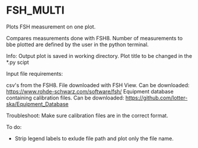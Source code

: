 # FSH_MULTI
Plots FSH measurement on one plot.


Compares measurements done with FSH8.  Number of measurements to bbe plotted are defined  by the user in the python terminal.

Info: Output plot is saved in working directory. Plot title to be changed in the *.py scipt

Input file requirements:

csv's from the FSH8. File downloaded with FSH View. Can be downloaded: https://www.rohde-schwarz.com/software/fsh/
Equipment database containing calibration files. Can be downloaded: https://github.com/lotter-ska/Equipment_Database

Troubleshoot:
Make sure calibration files are in the correct format.

To do:
- Strip legend labels to exlude file path and plot only the file name.
